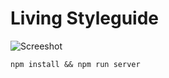 # Living Styleguide

![Screeshot](http://i.imgur.com/WWEfOyN.png)

```
npm install && npm run server
```
